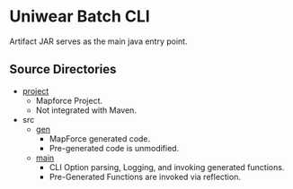 # Uniwear Batch CLI

Artifact JAR serves as the main java entry point.

## Source Directories

- [project](project)
	- Mapforce Project.
	- Not integrated with Maven.
- src 
	- [gen](src/gen)
		- MapForce generated code.
		- Pre-generated code is unmodified.
	- [main](src/main)
		- CLI Option parsing, Logging, and invoking generated functions.
		- Pre-Generated Functions are invoked via reflection.